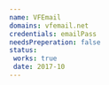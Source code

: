 ```yaml
---
name: VFEmail
domains: vfemail.net
credentials: emailPass 
needsPreperation: false
status:
 works: true
 date: 2017-10
---
```

